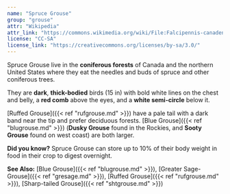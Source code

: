 ```yaml
---
name: "Spruce Grouse"
group: "grouse"
attr: "Wikipedia"
attr_link: "https://commons.wikimedia.org/wiki/File:Falcipennis-canadensis-001.jpg"
license: "CC-SA"
license_link: "https://creativecommons.org/licenses/by-sa/3.0/"
---
```

Spruce Grouse live in the **coniferous forests** of Canada and the northern United States where they eat the needles and buds of spruce and other coniferous trees. 

They are **dark**, **thick-bodied** birds (15 in) with bold white lines on the chest and belly, a **red comb** above the eyes, and a **white semi-circle** below it.

[Ruffed Grouse]({{< ref "rufgrouse.md" >}}) have a pale tail with a dark band near the tip and prefer deciduous forests. [Blue Grouse]({{< ref "blugrouse.md" >}}) (__Dusky Grouse__ found in the Rockies, and __Sooty Grouse__ found on west coast) are both larger. 

**Did you know?** Spruce Grouse can store up to 10% of their body weight in food in their crop to digest overnight.

<!-- generated, do not edit -->
**See Also:**
[Blue Grouse]({{< ref "blugrouse.md" >}}),
[Greater Sage-Grouse]({{< ref "gresage.md" >}}),
[Ruffed Grouse]({{< ref "rufgrouse.md" >}}),
[Sharp-tailed Grouse]({{< ref "shtgrouse.md" >}})
